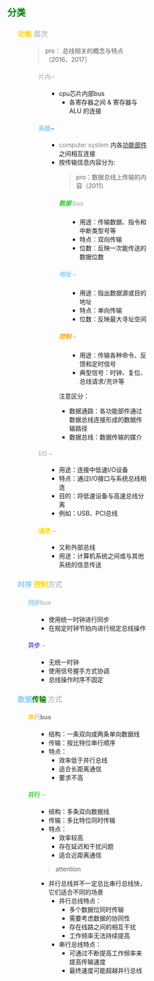 <div style="float: left; width: 64%; padding: 1%;">

## <span style="color: green;">分类  

<ul>

###  <span style="color: Gold;">功能</span> <span style="color: silver;">层次

<ul>

> pro： 总线相关的概念与特点（2016、2017）  

<ul>

####  <span style="color: silver;">片内~

<ul>

- cpu芯片内部bus
  - 各寄存器之间 & 寄存器与ALU 的连接

</ul>

#### <span style="color: LightSkyBlue;">系统</span><span style="color: gray;">~

<ul>

- <span style="color: gray;">computer system</span> 内各<u>功能部件</u>之间相互连接
- 按传输信息内容分为:
  > pro：数据总线上传输的内容（2011）  

<ul>

#####  <span style="color: LimeGreen;">数据</span> <span style="color: silver;">bus

<ul>

  - 用途：传输数据、指令和中断类型号等
  - 特点：双向传输
  - 位数：反映一次能传送的数据位数

</ul>

##### <span style="color: LightSkyBlue;">地址</span> <span style="color: silver;">~

<ul>

  - 用途：指出数据源或目的地址
  - 特点：单向传输
  - 位数：反映最大寻址空间

</ul>

##### <span style="color: orange;">控制</span> <span style="color: silver;">~

<ul>

  - 用途：传输各种命令、反馈和定时信号
  - 典型信号：时钟、复位、总线请求/充许等

</ul>

注意区分：
- 数据通路：各功能部件通过数据总线连接形成的数据传输路径
- 数据总线：数据传输的媒介

</ul>

</ul>

####  <span style="color: silver;">I/O ~

<ul>

- 用途：连接中低速I/O设备
- 特点：通过I/O接口与系统总线相连
- 目的：将低速设备与高速总线分离
- 例如：USB、PCI总线

</ul>

####  <span style="color: Gold;">通信</span> <span style="color: silver;">~

<ul>

- 又称外部总线
- 用途：计算机系统之间或与其他系统的信息传送

</ul>

</ul>

</ul>

### <span style="color: LightSkyBlue;">时序</span> <span style="color: Gold;">控制<span style="color: silver;">方式 

<ul>

####  <span style="color: silver;"><span style="color: LightSkyBlue;">同步</span>bus

<ul>

- 使用统一时钟进行同步
- 在规定时钟节拍内进行规定总线操作

</ul>

#### <span style="color: SlateBlue;">异步</span> <span style="color: silver;">~

<ul>

- 无统一时钟
- 使用信号握手方式协调
- 总线操作时序不固定

</ul>

</ul>

### <span style="color: LightSkyBlue;">数据</span><span style="color: green;">传输</span> <span style="color: silver;">方式

<ul>

####   <span style="color: silver;"><span style="color: Gold;">串</span>行<span style="color: gray;">bus</span>

<ul>

- 结构：一条双向或两条单向数据线
- 传输：按比特位串行顺序
- 特点：
  - 效率低于并行总线
  - 适合长距离通信
  - 要求不高

</ul>

####  <span style="color: LimeGreen;">并行</span> <span style="color: silver;">~

<ul>

- 结构：多条双向数据线
- 传输：多比特位同时传输
- 特点：
  - 效率较高
  - 存在延迟和干扰问题
  - 适合近距离通信

> attention  

- 并行总线并不一定总比串行总线快，它们适合不同的场景
  - 并行总线特点：
    - 多个数据位同时传输
    - 需要考虑数据的协同性
    - 存在线路之间的相互干扰
    - 工作频率无法持续提高
  - 串行总线特点：
    - 可通过不断提高工作频率来提高传输速度
    - 最终速度可能超越并行总线

</ul>

</ul>

</ul>

</ul>
</div>
<div style="float: right; width: 26%; padding: 1%;">

</div>
<div style="clear: both;"></div>
